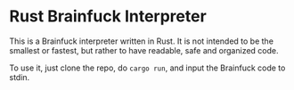 # Rust Brainfuck Interpreter

This is a Brainfuck interpreter written in Rust. It is not
intended to be the smallest or fastest, but rather to have
readable, safe and organized code.

To use it, just clone the repo, do `cargo run`, and input the
Brainfuck code to stdin.
